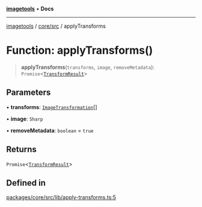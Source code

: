 [**imagetools**](../../../README.md) • **Docs**

***

[imagetools](../../../modules.md) / [core/src](../README.md) / applyTransforms

# Function: applyTransforms()

> **applyTransforms**(`transforms`, `image`, `removeMetadata`): `Promise`\<[`TransformResult`](../interfaces/TransformResult.md)\>

## Parameters

• **transforms**: [`ImageTransformation`](../type-aliases/ImageTransformation.md)[]

• **image**: `Sharp`

• **removeMetadata**: `boolean` = `true`

## Returns

`Promise`\<[`TransformResult`](../interfaces/TransformResult.md)\>

## Defined in

[packages/core/src/lib/apply-transforms.ts:5](https://github.com/JonasKruckenberg/imagetools/blob/b6421598cd4879d5c28755c1d558f8b5955cc5a1/packages/core/src/lib/apply-transforms.ts#L5)
